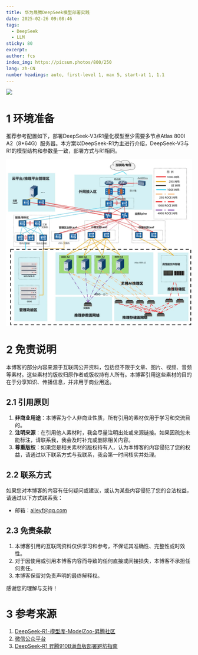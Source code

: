 ```yaml
---
title: 华为晟腾DeepSeek模型部署实践
date: 2025-02-26 09:08:46
tags:
  - DeepSeek
  - LLM
sticky: 80
excerpt: 
author: fcs
index_img: https://picsum.photos/800/250
lang: zh-CN
number headings: auto, first-level 1, max 5, start-at 1, 1.1
---
```


![](https://picsum.photos/800/250)

# 1 环境准备

推荐参考配置如下，部署DeepSeek-V3/R1量化模型至少需要多节点Atlas 800I A2（8*64G）服务器。本方案以DeepSeek-R1为主进行介绍，DeepSeek-V3与R1的模型结构和参数量一致，部署方式与R1相同。

![|475](https://raw.githubusercontent.com/Alleyf/PictureMap/main/blog/20250226091008107.png)

# 2 免责说明

本博客的部分内容来源于互联网公开资料，包括但不限于文章、图片、视频、音频等素材。这些素材的版权归原作者或版权持有人所有。本博客引用这些素材的目的在于分享知识、传播信息，并非用于商业用途。

## 2.1 引用原则

1. **非商业用途**：本博客为个人非商业性质，所有引用的素材仅用于学习和交流目的。
2. **注明来源**：在引用他人素材时，我会尽量注明出处或来源链接。如果因疏忽未能标注，请联系我，我会及时补充或删除相关内容。
3. **尊重版权**：如果您是相关素材的版权持有人，认为本博客的内容侵犯了您的权益，请通过以下联系方式与我联系，我会第一时间核实并处理。

## 2.2 联系方式

如果您对本博客的内容有任何疑问或建议，或认为某些内容侵犯了您的合法权益，请通过以下方式联系我：
- 邮箱：alleyf@qq.com

## 2.3 免责条款

1. 本博客引用的互联网资料仅供学习和参考，不保证其准确性、完整性或时效性。
2. 对于因使用或引用本博客内容而导致的任何直接或间接损失，本博客不承担任何责任。
3. 本博客保留对免责声明的最终解释权。

感谢您的理解与支持！

# 3 参考来源

1. [DeepSeek-R1-模型库-ModelZoo-昇腾社区](https://www.hiascend.com/software/modelzoo/models/detail/68457b8a51324310aad9a0f55c3e56e3)
2. [微信公众平台](https://mp.weixin.qq.com/s/OA2tfvChRB9fektSI7xWUw)
3. [DeepSeek-R1 昇腾910B满血版部署避坑指南](https://zhuanlan.zhihu.com/p/24200409101)